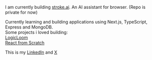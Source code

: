 I am currently building [stroke.ai](https://stroke-ai.framer.website/). An AI assistant for browser. (Repo is private for now)<br/>

Currently learning and building applications using Next.js, TypeScript, Express and MongoDB.<br/>
Some projects i loved building:<br/>
[LogicLoom](https://github.com/monis07/logicloom)<br/>
[React from Scratch](https://github.com/monis07/my-own-react)<br/>

This is my [LinkedIn](https://www.linkedin.com/in/monisazeem) and [X](https://x.com/MonisAzeem)<br/>

<!--![Monis GitHub stats](https://github-readme-stats.vercel.app/api?username=monis07&theme=great-gatsby&show_icons=true&count_private=true)-->

<!--Languages i usually code in:<br/>
[![Top Langs](https://github-readme-stats.vercel.app/api/top-langs/?username=monis07)](https://github.com/monis07/github-readme-stats)-->


